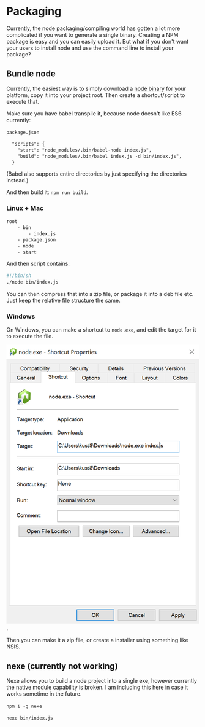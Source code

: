 # Packaging

Currently, the node packaging/compiling world has gotten a lot more complicated if you want to generate a single binary. Creating a NPM package is easy and you can easily upload it. But what if you don't want your users to install node and use the command line to install your package?

## Bundle node

Currently, the easiest way is to simply download a [node binary](https://nodejs.org/en/download/) for your platform, copy it into your project root. Then create a shortcut/script to execute that.

Make sure you have babel transpile it, because node doesn't like ES6 currently:

`package.json`
```
  "scripts": {
    "start": "node_modules/.bin/babel-node index.js",
    "build": "node_modules/.bin/babel index.js -d bin/index.js",
  }
```

(Babel also supports entire directories by just specifying the directories instead.)

And then build it: `npm run build`.

### Linux + Mac
```
root
    - bin
        - index.js
    - package.json
    - node
    - start
```

And then script contains:

```bash
#!/bin/sh
./node bin/index.js
```

You can then compress that into a zip file, or package it into a deb file etc. Just keep the relative file structure the same.

### Windows

On Windows, you can make a shortcut to `node.exe`, and edit the target for it to execute the file.

![Properties](images/windows_packaging.png).

Then you can make it a zip file, or create a installer using something like NSIS.

## nexe (currently not working)

Nexe allows you to build a node project into a single exe, however currently the native module capability is broken. I am including this here in case it works sometime in the future.

`npm i -g nexe`

`nexe bin/index.js`